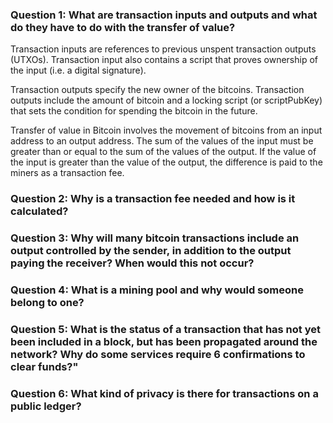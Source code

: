 ### Question 1: What are transaction inputs and outputs and what do they have to do with the transfer of value?

Transaction inputs are references to previous unspent transaction outputs (UTXOs). Transaction input also contains a script that proves ownership of the input (i.e. a digital signature).

Transaction outputs specify the new owner of the bitcoins. Transaction outputs include the amount of bitcoin and a locking script (or scriptPubKey) that sets the condition for spending the bitcoin in the future.

Transfer of value in Bitcoin involves the movement of bitcoins from an input address to an output address. The sum of the values of the input must be greater than  or equal to the sum of the values of the output. If the value of the input is greater than the value of the output, the difference is paid to the miners as a transaction fee. 

### Question 2: Why is a transaction fee needed and how is it calculated?

### Question 3: Why will many bitcoin transactions include an output controlled by the sender, in addition to the output paying the receiver? When would this not occur?

### Question 4: What is a mining pool and why would someone belong to one?

### Question 5: What is the status of a transaction that has not yet been included in a block, but has been propagated around the network? Why do some services require 6 confirmations to clear funds?"

### Question 6: What kind of privacy is there for transactions on a public ledger?
